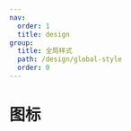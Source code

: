 ```yaml
---
nav:
  order: 1
  title: design
group:
  title: 全局样式
  path: /design/global-style
  order: 0
---
```


# 图标
